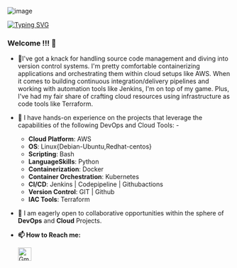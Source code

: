 ![image](https://user-images.githubusercontent.com/96655654/200597204-710aab32-490e-4d10-b9f9-92e87f414b1c.png)


[![Typing SVG](https://readme-typing-svg.herokuapp.com?color=%2336BCF7&center=true&vCenter=true&width=600&lines=👋Hi,there+I'm+krishnaraj;Welcome+to+my+profile;👀I’m+interested+in+Devops;I'm+a+Tech+savvy+who+can+easily+adapt+to+new+Tech)](https://git.io/typing-svg)
### Welcome !!! 👋


- 🔭I've got a knack for handling source code management and diving into version control systems. I'm pretty comfortable containerizing applications and orchestrating them within cloud setups like AWS. When it comes to building continuous integration/delivery pipelines and working with automation tools like Jenkins, I'm on top of my game. Plus, I've had my fair share of crafting cloud resources using infrastructure as code tools like Terraform.

- 🌱 I have hands-on experience on the projects that leverage the capabilities of the following DevOps and Cloud Tools: -
  - __Cloud Platform__: AWS
  - __OS__: Linux{Debian-Ubuntu,Redhat-centos}
  - __Scripting__: Bash
  - __LanguageSkills__: Python
  - __Containerization__: Docker
  - __Container Orchestration__: Kubernetes
  - __CI/CD__: Jenkins | Codepipeline | Githubactions
  - __Version Control__: GIT | Github
  - __IAC Tools__: Terraform 
  
- 👯 I am eagerly open to collaborative opportunities within the sphere of __DevOps__ and __Cloud__ Projects.
- **📫 How to Reach me:**

  <p align="left">
  <a href="mailto:krishna005.kr@gmail.com" target="blank"><img align="center" src="https://raw.githubusercontent.com/BEPb/BEPb/master/assets/gmail.svg" alt="Gmail" height="30" width="30" /></a>

</p>
